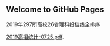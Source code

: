 ## Welcome to GitHub Pages

2019年297所高校26省理科投档线全排序

[2019高招统计-0725.pdf](http://jastoninfer.github.io/jastoninfer.github.io/2019高招统计0725.pdf).
